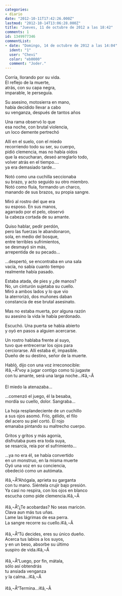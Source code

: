 ```yaml
---
categories:
- diario
date: "2012-10-11T17:42:26.000Z"
lastmod: "2012-10-14T13:06:28.000Z"
title: "Jueves, 11 de octubre de 2012 a las 18:42"
comments: 1
id: 1349977346
commentList:
- date: "Domingo, 14 de octubre de 2012 a las 14:04"
  ident: "1"
  user: "Chevi"
  color: "eb0000"
  comment: "Joder."
---
```


Corría, llorando por su vida.  
El reflejo de la muerte,  
atrás, con su capa negra,  
imparable, le perseguía.  
  
Su asesino, motosierra en mano,  
había decidido llevar a cabo  
su venganza, después de tantos años  
  
Una rama observó lo que  
esa noche, con brutal violencia,  
un loco demente pertrechó  
  
Allí en el suelo, con el miedo  
recorriendo todo su ser, su cuerpo,  
pidió clemencia, mas no había oídos  
que la escucharan, deseó arreglarlo todo,  
volver atrás en el tiempo....   
ya era demasiado tarde...  
  
Notó como una cuchilla seccionaba  
su brazo, y acto seguido su otro miembro.  
Notó como fluía, formando un charco,   
manando de sus brazos, su propia sangre.   
  
Miró al rostro del que era  
su esposo. En sus manos,  
agarrado por el pelo, observó  
la cabeza cortada de su amante.  
  
Quiso hablar, pedir perdón,  
pero las fuerzas le abandonaron,  
sola, en medio del bosque,  
entre terribles sufrimientos,  
se desmayó sin más,  
arrepentida de su pecado...  
  
...despertó, se encontraba en una sala  
vacía, no sabía cuanto tiempo  
realmente había pasado.  
  
Estaba atada, de pies y ¿de manos?  
No, un cinturón sujetaba su cuello.  
Miró a ambos lados y lo que vio  
la aterrorizó, dos muñones daban  
constancia de ese brutal asesinato.  
  
Mas no estaba muerta, por alguna razón  
su asesino la vida le había perdonado.  
  
Escuchó. Una puerta se había abierto   
y oyó en pasos a alguien acercarse.  
  
Un rostro hablaba frente al suyo,  
tuvo que entrecerrar los ojos para   
cerciorarse. Allí estaba él, impasible.  
Dueño de su destino, señor de la muerte.  
  
Habló, dijo con una voz irreconocible:  
í¢â‚¬Å“voy a jugar contigo como tú jugaste  
con tu amante, será una larga noche...í¢â‚¬Â  
  
El miedo la atenazaba...  
  
...comenzó el juego, él la besaba,  
mordía su cuello, dolor. Sangraba...  
  
La hoja resplandeciente de un cuchillo  
a sus ojos asomó. Frío, gélido, el filo   
del acero su piel cortó. El rojo  
emanaba pintando su maltrecho cuerpo.  
  
Gritos y gritos y más agonía,  
disfrutaba pues era toda suya,  
se resarcía, reía por el sufrimiento...  
  
...ya no era él, se había convertido  
en un monstruo, en la misma muerte  
Oyó una voz en su conciencia,  
obedeció como un autómata.  
  
í¢â‚¬Å“Ahógala, aprieta su garganta   
con tu mano. Siéntela crujir bajo presión.   
Ya casi no respira, con los ojos en blanco  
escucha como pide clemencia.í¢â‚¬Â   
  
í¢â‚¬Å“¿Te acobardas? No seas maricón.   
Clava aun más tus uñas.  
Lame las lágrimas de esa perra.   
La sangre recorre su cuello.í¢â‚¬Â  
  
í¢â‚¬Å“Tú decides, eres su único dueño.  
Acerca tus labios a los suyos,  
y en un beso, absorbe su último  
suspiro de vida.í¢â‚¬Â  
  
í¢â‚¬Å“Luego, por fin, mátala,  
sólo así obtendrás  
tu ansiada venganza  
y la calma...í¢â‚¬Â  
  
í¢â‚¬Å“Termina...í¢â‚¬Â